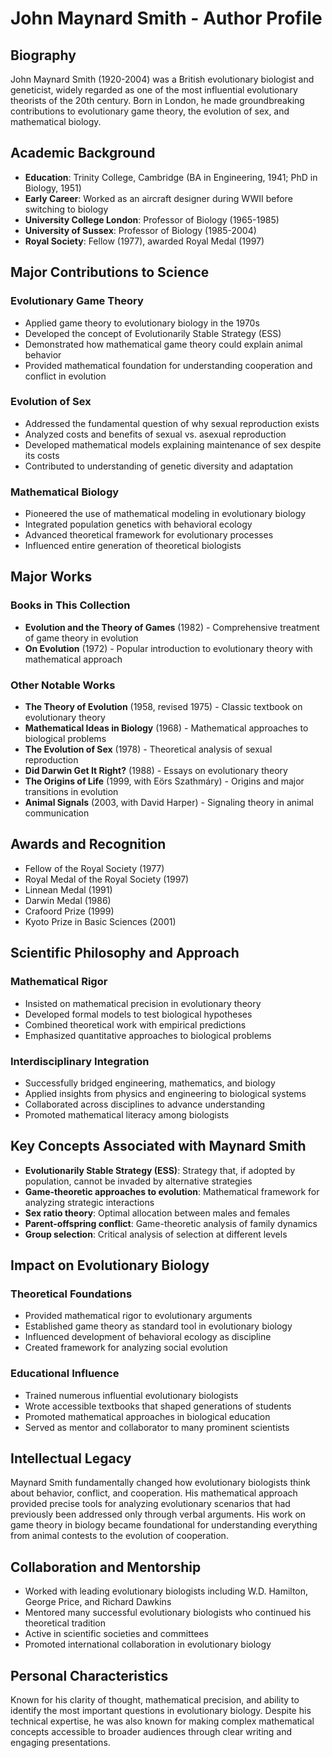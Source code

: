 # John Maynard Smith - Author Profile

## Biography

John Maynard Smith (1920-2004) was a British evolutionary biologist and geneticist, widely regarded as one of the most influential evolutionary theorists of the 20th century. Born in London, he made groundbreaking contributions to evolutionary game theory, the evolution of sex, and mathematical biology.

## Academic Background

- **Education**: Trinity College, Cambridge (BA in Engineering, 1941; PhD in Biology, 1951)
- **Early Career**: Worked as an aircraft designer during WWII before switching to biology
- **University College London**: Professor of Biology (1965-1985)
- **University of Sussex**: Professor of Biology (1985-2004)
- **Royal Society**: Fellow (1977), awarded Royal Medal (1997)

## Major Contributions to Science

### Evolutionary Game Theory
- Applied game theory to evolutionary biology in the 1970s
- Developed the concept of Evolutionarily Stable Strategy (ESS)
- Demonstrated how mathematical game theory could explain animal behavior
- Provided mathematical foundation for understanding cooperation and conflict in evolution

### Evolution of Sex
- Addressed the fundamental question of why sexual reproduction exists
- Analyzed costs and benefits of sexual vs. asexual reproduction
- Developed mathematical models explaining maintenance of sex despite its costs
- Contributed to understanding of genetic diversity and adaptation

### Mathematical Biology
- Pioneered the use of mathematical modeling in evolutionary biology
- Integrated population genetics with behavioral ecology
- Advanced theoretical framework for evolutionary processes
- Influenced entire generation of theoretical biologists

## Major Works

### Books in This Collection
- **Evolution and the Theory of Games** (1982) - Comprehensive treatment of game theory in evolution
- **On Evolution** (1972) - Popular introduction to evolutionary theory with mathematical approach

### Other Notable Works
- **The Theory of Evolution** (1958, revised 1975) - Classic textbook on evolutionary theory
- **Mathematical Ideas in Biology** (1968) - Mathematical approaches to biological problems
- **The Evolution of Sex** (1978) - Theoretical analysis of sexual reproduction
- **Did Darwin Get It Right?** (1988) - Essays on evolutionary theory
- **The Origins of Life** (1999, with Eörs Szathmáry) - Origins and major transitions in evolution
- **Animal Signals** (2003, with David Harper) - Signaling theory in animal communication

## Awards and Recognition

- Fellow of the Royal Society (1977)
- Royal Medal of the Royal Society (1997)
- Linnean Medal (1991)
- Darwin Medal (1986)
- Crafoord Prize (1999)
- Kyoto Prize in Basic Sciences (2001)

## Scientific Philosophy and Approach

### Mathematical Rigor
- Insisted on mathematical precision in evolutionary theory
- Developed formal models to test biological hypotheses
- Combined theoretical work with empirical predictions
- Emphasized quantitative approaches to biological problems

### Interdisciplinary Integration
- Successfully bridged engineering, mathematics, and biology
- Applied insights from physics and engineering to biological systems
- Collaborated across disciplines to advance understanding
- Promoted mathematical literacy among biologists

## Key Concepts Associated with Maynard Smith

- **Evolutionarily Stable Strategy (ESS)**: Strategy that, if adopted by population, cannot be invaded by alternative strategies
- **Game-theoretic approaches to evolution**: Mathematical framework for analyzing strategic interactions
- **Sex ratio theory**: Optimal allocation between males and females
- **Parent-offspring conflict**: Game-theoretic analysis of family dynamics
- **Group selection**: Critical analysis of selection at different levels

## Impact on Evolutionary Biology

### Theoretical Foundations
- Provided mathematical rigor to evolutionary arguments
- Established game theory as standard tool in evolutionary biology
- Influenced development of behavioral ecology as discipline
- Created framework for analyzing social evolution

### Educational Influence
- Trained numerous influential evolutionary biologists
- Wrote accessible textbooks that shaped generations of students
- Promoted mathematical approaches in biological education
- Served as mentor and collaborator to many prominent scientists

## Intellectual Legacy

Maynard Smith fundamentally changed how evolutionary biologists think about behavior, conflict, and cooperation. His mathematical approach provided precise tools for analyzing evolutionary scenarios that had previously been addressed only through verbal arguments. His work on game theory in biology became foundational for understanding everything from animal contests to the evolution of cooperation.

## Collaboration and Mentorship

- Worked with leading evolutionary biologists including W.D. Hamilton, George Price, and Richard Dawkins
- Mentored many successful evolutionary biologists who continued his theoretical tradition
- Active in scientific societies and committees
- Promoted international collaboration in evolutionary biology

## Personal Characteristics

Known for his clarity of thought, mathematical precision, and ability to identify the most important questions in evolutionary biology. Despite his technical expertise, he was also known for making complex mathematical concepts accessible to broader audiences through clear writing and engaging presentations.